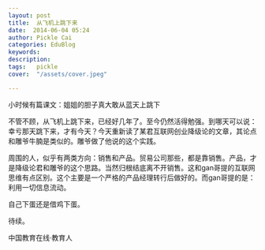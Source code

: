 ```yaml
---
layout: post  
title:  从飞机上跳下来  
date:  2014-06-04 05:24  
author: Pickle Cai  
categories: EduBlog  
keywords: 
description:   
tags:	pickle   
cover:  "/assets/cover.jpeg"  

---  
```

    
小时候有篇课文：姐姐的胆子真大敢从蓝天上跳下

不管不顾，从飞机上跳下来，已经好几年了。至今仍然活得勉强。到哪天可以说：幸亏那天跳下来，才有今天？今天重新读了某君互联网创业降级论的文章，其论点和雕爷牛腩是类似的。雕爷做了他说的这个实践。

周围的人，似乎有两类方向：销售和产品。贸易公司那些，都是靠销售。产品，才是降级论君和雕爷的这个思路。当然归根结底离不开销售。这和gan哥提的互联网思维有点区别。这个主要是一个严格的产品经理转行后做好的。而gan哥提的是：利用一切信息流动。

自己下蛋还是借鸡下蛋。

待续。

		    
 中国教育在线·教育人

